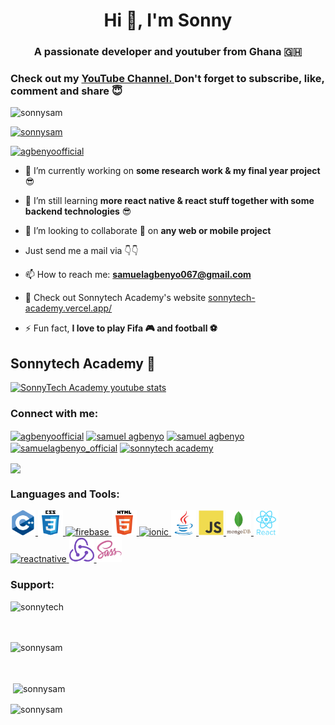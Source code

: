 <h1 align="center">Hi 👋, I'm Sonny</h1>
<h3 align="center">A passionate developer and youtuber from Ghana 🇬🇭</h3>
<h3>Check out my <a href="https://www.youtube.com/c/SonnyTechAcademy">YouTube Channel. </a> Don't forget to subscribe, like, comment and share 😇</h3>

<p align="left"> <img src="https://komarev.com/ghpvc/?username=sonnysam&label=Profile%20views&color=0e75b6&style=flat" alt="sonnysam" /> </p>

<p align="left"> <a href="https://github.com/ryo-ma/github-profile-trophy"><img src="https://github-profile-trophy.vercel.app/?username=sonnysam" alt="sonnysam" /></a> </p>

<p align="left"> <a href="https://twitter.com/agbenyoofficial" target="blank"><img src="https://img.shields.io/twitter/follow/agbenyoofficial?logo=twitter&style=for-the-badge" alt="agbenyoofficial" /></a> </p>


- 🔭 I’m currently working on **some research work & my final year project** 😎

- 🌱 I’m still learning **more react native & react stuff together with some backend technologies** 😎

- 👯 I’m looking to collaborate 🤝 on **any web or mobile project**  

- Just send me a mail via 👇👇

- 📫 How to reach me: **samuelagbenyo067@gmail.com**

- 📄  Check out Sonnytech Academy's website  [sonnytech-academy.vercel.app/](sonnytech-academy.vercel.app/)

- ⚡ Fun fact, **I love to play Fifa 🎮 and football ⚽** 


## Sonnytech Academy 🚀

[![SonnyTech Academy youtube stats](https://youtube-stats-card.vercel.app/api?channelid=UCcAqua_sII1V9W6bbhxjb6A&theme=dark)]([https://www.youtube.com/channel/UCzU6QYLkI7WJi-KGMJcevGw](https://www.youtube.com/channel/UCcAqua_sII1V9W6bbhxjb6A))

<h3 align="left">Connect with me:</h3>
<p align="left">
<a href="https://twitter.com/agbenyoofficial" target="blank"><img align="center" src="https://raw.githubusercontent.com/rahuldkjain/github-profile-readme-generator/master/src/images/icons/Social/twitter.svg" alt="agbenyoofficial" height="30" width="40" /></a>
<a href="https://linkedin.com/in/samuel agbenyo" target="blank"><img align="center" src="https://raw.githubusercontent.com/rahuldkjain/github-profile-readme-generator/master/src/images/icons/Social/linked-in-alt.svg" alt="samuel agbenyo" height="30" width="40" /></a>
<a href="https://fb.com/samuel agbenyo" target="blank"><img align="center" src="https://raw.githubusercontent.com/rahuldkjain/github-profile-readme-generator/master/src/images/icons/Social/facebook.svg" alt="samuel agbenyo" height="30" width="40" /></a>
<a href="https://instagram.com/samuelagbenyo_official" target="blank"><img align="center" src="https://raw.githubusercontent.com/rahuldkjain/github-profile-readme-generator/master/src/images/icons/Social/instagram.svg" alt="samuelagbenyo_official" height="30" width="40" /></a>
<a href="https://www.youtube.com/c/sonnytech academy" target="blank"><img align="center" src="https://raw.githubusercontent.com/rahuldkjain/github-profile-readme-generator/master/src/images/icons/Social/youtube.svg" alt="sonnytech academy" height="30" width="40" /></a>
</p>
 <a href=""><img src="https://ouch-cdn2.icons8.com/791yY8EXSOxMZ83e85bFF4MrQSXcKSsdahFLiG2YW7o/rs:fit:256:689/czM6Ly9pY29uczgu/b3VjaC1wcm9kLmFz/c2V0cy9wbmcvOTg1/LzdiZjc4NThjLWY2/MzItNGRlMC05MGU3/LWI3Zjc0YWU4Zjcz/Mi5wbmc.png" align="center" height="300px"><a/>

<h3 align="left">Languages and Tools:</h3>
<p align="left"> <a href="https://www.w3schools.com/cpp/" target="_blank" rel="noreferrer"> <img src="https://raw.githubusercontent.com/devicons/devicon/master/icons/cplusplus/cplusplus-original.svg" alt="cplusplus" width="40" height="40"/> </a> <a href="https://www.w3schools.com/css/" target="_blank" rel="noreferrer"> <img src="https://raw.githubusercontent.com/devicons/devicon/master/icons/css3/css3-original-wordmark.svg" alt="css3" width="40" height="40"/> </a> <a href="https://firebase.google.com/" target="_blank" rel="noreferrer"> <img src="https://www.vectorlogo.zone/logos/firebase/firebase-icon.svg" alt="firebase" width="40" height="40"/> </a> <a href="https://www.w3.org/html/" target="_blank" rel="noreferrer"> <img src="https://raw.githubusercontent.com/devicons/devicon/master/icons/html5/html5-original-wordmark.svg" alt="html5" width="40" height="40"/> </a> <a href="https://ionicframework.com" target="_blank" rel="noreferrer"> <img src="https://upload.wikimedia.org/wikipedia/commons/d/d1/Ionic_Logo.svg" alt="ionic" width="40" height="40"/> </a> <a href="https://www.java.com" target="_blank" rel="noreferrer"> <img src="https://raw.githubusercontent.com/devicons/devicon/master/icons/java/java-original.svg" alt="java" width="40" height="40"/> </a> <a href="https://developer.mozilla.org/en-US/docs/Web/JavaScript" target="_blank" rel="noreferrer"> <img src="https://raw.githubusercontent.com/devicons/devicon/master/icons/javascript/javascript-original.svg" alt="javascript" width="40" height="40"/> </a> <a href="https://www.mongodb.com/" target="_blank" rel="noreferrer"> <img src="https://raw.githubusercontent.com/devicons/devicon/master/icons/mongodb/mongodb-original-wordmark.svg" alt="mongodb" width="40" height="40"/> </a> <a href="https://reactjs.org/" target="_blank" rel="noreferrer"> <img src="https://raw.githubusercontent.com/devicons/devicon/master/icons/react/react-original-wordmark.svg" alt="react" width="40" height="40"/> </a> <a href="https://reactnative.dev/" target="_blank" rel="noreferrer"> <img src="https://reactnative.dev/img/header_logo.svg" alt="reactnative" width="40" height="40"/> </a> <a href="https://redux.js.org" target="_blank" rel="noreferrer"> <img src="https://raw.githubusercontent.com/devicons/devicon/master/icons/redux/redux-original.svg" alt="redux" width="40" height="40"/> </a> <a href="https://sass-lang.com" target="_blank" rel="noreferrer"> <img src="https://raw.githubusercontent.com/devicons/devicon/master/icons/sass/sass-original.svg" alt="sass" width="40" height="40"/> </a> </p>

<h3 align="left">Support:</h3>
<p><a href="https://www.buymeacoffee.com/sonnytech"> <img align="left" src="https://cdn.buymeacoffee.com/buttons/v2/default-yellow.png" height="50" width="210" alt="sonnytech" /></a></p>
  <br>
  <br>
  &nbsp;
  &nbsp;
  &nbsp;

<p><img align="left" src="https://github-readme-stats.vercel.app/api/top-langs?username=sonnysam&show_icons=true&locale=en&layout=compact" alt="sonnysam" /></p>
  <br>
  <br>
  &nbsp;
  &nbsp;
  &nbsp;

<p>&nbsp;<img align="center" src="https://github-readme-stats.vercel.app/api?username=sonnysam&show_icons=true&locale=en" alt="sonnysam" /></p>
 

<p><img align="center" src="https://github-readme-streak-stats.herokuapp.com/?user=sonnysam&" alt="sonnysam" /></p>
